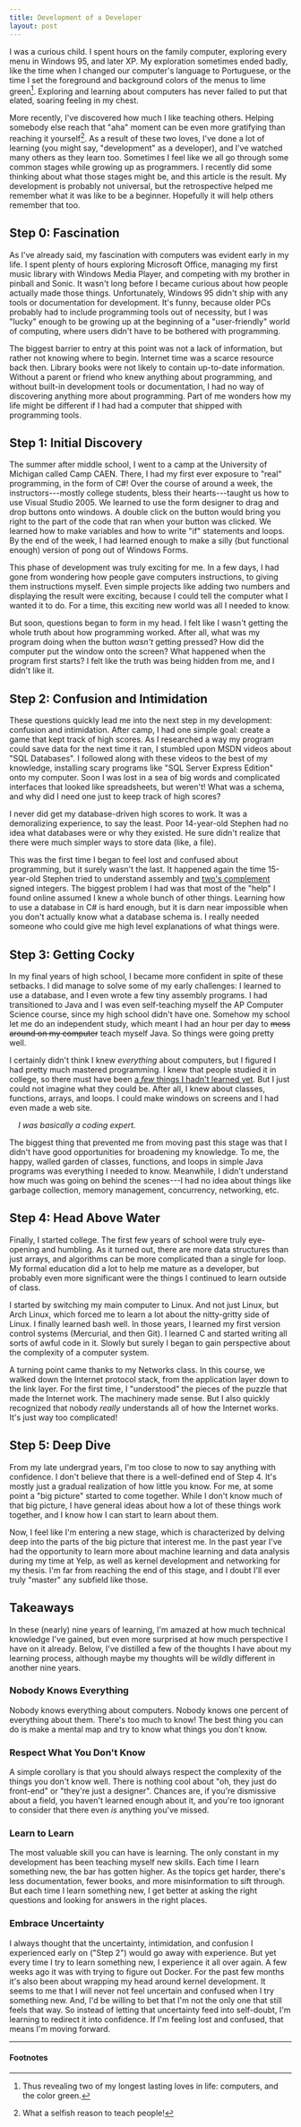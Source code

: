 ```yaml
---
title: Development of a Developer
layout: post
---
```


I was a curious child. I spent hours on the family computer, exploring every
menu in Windows 95, and later XP. My exploration sometimes ended badly, like the
time when I changed our computer's language to Portuguese, or the time I set the
foreground and background colors of the menus to lime green[^1]. Exploring and
learning about computers has never failed to put that elated, soaring feeling in
my chest.

More recently, I've discovered how much I like teaching others. Helping somebody
else reach that "aha" moment can be even more gratifying than reaching it
yourself[^2]. As a result of these two loves, I've done a lot of learning (you
might say, "development" as a developer), and I've watched many others as they
learn too. Sometimes I feel like we all go through some common stages while
growing up as programmers. I recently did some thinking about what those stages
might be, and this article is the result. My development is probably not
universal, but the retrospective helped me remember what it was like to be a
beginner. Hopefully it will help others remember that too.

## Step 0: Fascination

As I've already said, my fascination with computers was evident early in my
life. I spent plenty of hours exploring Microsoft Office, managing my first
music library with Windows Media Player, and competing with my brother in
pinball and Sonic. It wasn't long before I became curious about how people
actually made those things. Unfortunately, Windows 95 didn't ship with any tools
or documentation for development. It's funny, because older PCs probably had to
include programming tools out of necessity, but I was "lucky" enough to be
growing up at the beginning of a "user-friendly" world of computing, where users
didn't have to be bothered with programming.

The biggest barrier to entry at this point was not a lack of information, but
rather not knowing where to begin. Internet time was a scarce resource back
then. Library books were not likely to contain up-to-date information. Without a
parent or friend who knew anything about programming, and without built-in
development tools or documentation, I had no way of discovering anything more
about programming. Part of me wonders how my life might be different if I had
had a computer that shipped with programming tools.

## Step 1: Initial Discovery

The summer after middle school, I went to a camp at the University of Michigan
called Camp CAEN. There, I had my first ever exposure to "real" programming, in
the form of C#! Over the course of around a week, the instructors---mostly
college students, bless their hearts---taught us how to use Visual Studio 2005.
We learned to use the form designer to drag and drop buttons onto windows. A
double click on the button would bring you right to the part of the code that
ran when your button was clicked. We learned how to make variables and how to
write "if" statements and loops. By the end of the week, I had learned enough to
make a silly (but functional enough) version of pong out of Windows Forms.

This phase of development was truly exciting for me. In a few days, I had gone
from wondering how people gave computers instructions, to giving them
instructions myself. Even simple projects like adding two numbers and displaying
the result were exciting, because I could tell the computer what I wanted it to
do. For a time, this exciting new world was all I needed to know.

But soon, questions began to form in my head. I felt like I wasn't getting the
whole truth about how programming worked. After all, what was my program doing
when the button *wasn't* getting pressed? How did the computer put the window
onto the screen? What happened when the program first starts? I felt like the
truth was being hidden from me, and I didn't like it.

## Step 2: Confusion and Intimidation

These questions quickly lead me into the next step in my development: confusion
and intimidation. After camp, I had one simple goal: create a game that kept
track of high scores. As I researched a way my program could save data for the
next time it ran, I stumbled upon MSDN videos about "SQL Databases". I followed
along with these videos to the best of my knowledge, installing scary programs
like "SQL Server Express Edition" onto my computer. Soon I was lost in a sea of
big words and complicated interfaces that looked like spreadsheets, but weren't!
What was a schema, and why did I need one just to keep track of high scores?

I never did get my database-driven high scores to work. It was a demoralizing
experience, to say the least. Poor 14-year-old Stephen had no idea what
databases were or why they existed. He sure didn't realize that there were much
simpler ways to store data (like, a file).

This was the first time I began to feel lost and confused about programming, but
it surely wasn't the last. It happened again the time 15-year-old Stephen tried
to understand assembly and [two's complement][2c] signed integers. The biggest
problem I had was that most of the "help" I found online assumed I knew a whole
bunch of other things. Learning how to use a database in C# is hard enough, but
it is darn near impossible when you don't actually know what a database schema
is. I really needed someone who could give me high level explanations of what
things were.

## Step 3: Getting Cocky

In my final years of high school, I became more confident in spite of these
setbacks. I did manage to solve some of my early challenges: I learned to use a
database, and I even wrote a few tiny assembly programs. I had transitioned to
Java and I was even self-teaching myself the AP Computer Science course, since
my high school didn't have one. Somehow my school let me do an independent
study, which meant I had an hour per day to ~~mess around on my computer~~ teach
myself Java. So things were going pretty well.

I certainly didn't think I knew *everything* about computers, but I figured I
had pretty much mastered programming. I knew that people studied it in college,
so there must have been [a *few* things I hadn't learned yet][snow]. But I just
could not imagine what they could be. After all, I knew about classes,
functions, arrays, and loops. I could make windows on screens and I had even
made a web site.

&nbsp;&nbsp;&nbsp;&nbsp;*I was basically a coding expert.*

The biggest thing that prevented me from moving past this stage was that I
didn't have good opportunities for broadening my knowledge. To me, the happy,
walled garden of classes, functions, and loops in simple Java programs was
everything I needed to know. Meanwhile, I didn't understand how much was going
on behind the scenes---I had no idea about things like garbage collection,
memory management, concurrency, networking, etc.

## Step 4: Head Above Water

Finally, I started college. The first few years of school were truly eye-opening
and humbling. As it turned out, there are more data structures than just arrays,
and algorithms can be more complicated than a single for loop. My formal
education did a lot to help me mature as a developer, but probably even more
significant were the things I continued to learn outside of class.

I started by switching my main computer to Linux. And not just Linux, but Arch
Linux, which forced me to learn a lot about the nitty-gritty side of Linux. I
finally learned bash well. In those years, I learned my first version control
systems (Mercurial, and then Git). I learned C and started writing all sorts of
awful code in it. Slowly but surely I began to gain perspective about the
complexity of a computer system.

A turning point came thanks to my Networks class. In this course, we walked down
the Internet protocol stack, from the application layer down to the link layer.
For the first time, I "understood" the pieces of the puzzle that made the
Internet work. The machinery made sense. But I also quickly recognized that
nobody *really* understands all of how the Internet works. It's just way too
complicated!

## Step 5: Deep Dive

From my late undergrad years, I'm too close to now to say anything with
confidence. I don't believe that there is a well-defined end of Step 4. It's
mostly just a gradual realization of how little you know. For me, at some point
a "big picture" started to come together. While I don't know much of that big
picture, I have general ideas about how a lot of these things work together, and
I know how I can start to learn about them.

Now, I feel like I'm entering a new stage, which is characterized by delving
deep into the parts of the big picture that interest me. In the past year I've
had the opportunity to learn more about machine learning and data analysis
during my time at Yelp, as well as kernel development and networking for my
thesis. I'm far from reaching the end of this stage, and I doubt I'll ever truly
"master" any subfield like those.

## Takeaways

In these (nearly) nine years of learning, I'm amazed at how much technical
knowledge I've gained, but even more surprised at how much perspective I have on
it already. Below, I've distilled a few of the thoughts I have about my learning
process, although maybe my thoughts will be wildly different in another nine
years.

### Nobody Knows Everything

Nobody knows everything about computers. Nobody knows one percent of everything
about them. There's too much to know! The best thing you can do is make a mental
map and try to know what things you don't know.

### Respect What You Don't Know

A simple corollary is that you should always respect the complexity of the
things you don't know well. There is nothing cool about "oh, they just do
front-end" or "they're just a designer". Chances are, if you're dismissive about
a field, you haven't learned enough about it, and you're too ignorant to
consider that there even *is* anything you've missed.

### Learn to Learn

The most valuable skill you can have is learning. The only constant in my
development has been teaching myself new skills. Each time I learn something
new, the bar has gotten higher. As the topics get harder, there's less
documentation, fewer books, and more misinformation to sift through. But each
time I learn something new, I get better at asking the right questions and
looking for answers in the right places.

### Embrace Uncertainty

I always thought that the uncertainty, intimidation, and confusion I experienced
early on ("Step 2") would go away with experience. But yet every time I try to
learn something new, I experience it all over again. A few weeks ago it was with
trying to figure out Docker. For the past few months it's also been about
wrapping my head around kernel development. It seems to me that I will never not
feel uncertain and confused when I try something new. And, I'd be willing to bet
that I'm not the only one that still feels that way. So instead of letting that
uncertainty feed into self-doubt, I'm learning to redirect it into confidence.
If I'm feeling lost and confused, that means I'm moving forward.

[2c]: https://en.wikipedia.org/wiki/Two's_complement
[snow]: http://i0.kym-cdn.com/photos/images/facebook/000/527/985/04f.gif

***

#### Footnotes

[^1]:
    Thus revealing two of my longest lasting loves in life: computers, and the
    color green.

[^2]:
    What a selfish reason to teach people!

